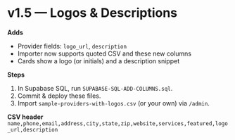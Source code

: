 # v1.5 — Logos & Descriptions
**Adds**
- Provider fields: `logo_url`, `description`
- Importer now supports quoted CSV and these new columns
- Cards show a logo (or initials) and a description snippet

**Steps**
1) In Supabase SQL, run `SUPABASE-SQL-ADD-COLUMNS.sql`.
2) Commit & deploy these files.
3) Import `sample-providers-with-logos.csv` (or your own) via `/admin`.

**CSV header**
`name,phone,email,address,city,state,zip,website,services,featured,logo_url,description`
